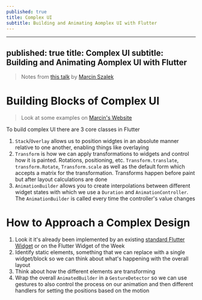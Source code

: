 ```yaml
---
published: true
title: Complex UI
subtitle: Building and Animating Aomplex UI with Flutter
---
```


---
published: true
title: Complex UI
subtitle: Building and Animating Aomplex UI with Flutter
---

> Notes from [this talk](https://www.youtube.com/watch?v=FCyoHclCqc8) by [Marcin Szalek](http://twitter.com/marcin_szalek)

# Building Blocks of Complex UI

> Look at some examples on [Marcin's Website](https://fidev.io/complex-ui)

To build complex UI there are 3 core classes in Flutter

1. `Stack`/`Overlay` allows us to position widgtes in an absolute manner relative to one another, enabling things like overlaying
2. `Transform` is how we can apply transformations to widgets and control how it is painted. Rotations, positioning, etc. `Transform.translate`, `transform.Rotate`, `Transform.scale` as well as the default form which accepts a matrix for the transformation. Transforms happen before paint but after layout calculations are done
3. `AnimationBuilder` allows you to create interpolations between different widget states with which we use a `Duration` and `AnimationController`. The `AnimationBuilder` is called every time the controller's value changes

# How to Approach a Complex Design

1. Look it it's already been implemented by an existing [standard Flutter Widget](https://flutter.dev/docs/development/ui/widgets) or on the Flutter Widget of the Week
2. Identify static elements, something that we can replace with a single widget/block so we can think about what's happening with the overall layout
3. Think about how the different elements are transforming
4. Wrap the overall `AnimatedBuilder` in a `GestureDetector` so we can use gestures to also control the process on our animation and then different handlers for setting the positions based on the motion
